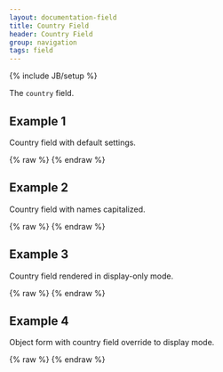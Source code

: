 ```yaml
---
layout: documentation-field
title: Country Field
header: Country Field
group: navigation
tags: field
---
```

{% include JB/setup %}

The ```country``` field.

<!-- INCLUDE_API_DOCS: country -->


## Example 1
Country field with default settings.
<div id="field1"> </div>
{% raw %}
<script type="text/javascript" id="field1-script">
$("#field1").alpaca({
    "options": {
        "type": "country"
    }
});
</script>
{% endraw %}


## Example 2
Country field with names capitalized.
<div id="field2"> </div>
{% raw %}
<script type="text/javascript" id="field2-script">
$("#field2").alpaca({
    "options": {
        "type": "country",
        "capitalize": true
    }
});
</script>
{% endraw %}


## Example 3
Country field rendered in display-only mode.
<div id="field3"> </div>
{% raw %}
<script type="text/javascript" id="field3-script">
$("#field3").alpaca({
    "data": "usa",
    "options": {
        "type": "country",
        "label": "Country"
    },
    "view": "bootstrap-display"
});
</script>
{% endraw %}

## Example 4
Object form with country field override to display mode.
<div id="field4"> </div>
{% raw %}
<script type="text/javascript" id="field4-script">
$("#field4").alpaca({
    "data": {
        "name": "John McClane",
        "age": 36,
        "country": "usa"
    },
    "schema": {
        "type": "object",
        "properties": {
            "name": {
                "type": "string"
            },
            "age": {
                "type": "number"
            },
            "country": {
                "type": "string"
            }
        }
    },
    "options": {
        "fields": {
            "name": {
                "type": "text",
                "label": "Name"
            },
            "age": {
                "type": "integer",
                "label": "Age"
            },
            "country": {
                "type": "country",
                "label": "Country",
                "view": "bootstrap-display"
            }
        }
    }
});
</script>
{% endraw %}